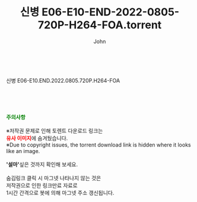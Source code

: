 ﻿---
layout: post
title:  "신병 E06-E10-END-2022-0805-720P-H264-FOA.torrent"
author: John
categories: [ 드라마 ]
tags: [  ]
image:  
description: "신병 E06-E10-END-2022-0805-720P-H264-FOA torrent 정보 공유"
toc: true
toc_sticky: true
---

<br>
<div class="view-img">
<a class="view_image" href="http://torrentmobile60.com/bbs/view_image.php?fn=%2Fdata%2Ffile%2Fdrama%2F3735182707_BKQkLW8A_3d7b15b4699b2e2ec5380888c3554ae526ee6eff.jpg" target="_blank"><img alt="" class="img-tag" content="http://torrentmobile60.com/data/file/drama/3735182707_BKQkLW8A_3d7b15b4699b2e2ec5380888c3554ae526ee6eff.jpg" itemprop="image" src="http://torrentmobile60.com/data/file/drama/3735182707_BKQkLW8A_3d7b15b4699b2e2ec5380888c3554ae526ee6eff.jpg"/></a></div><div class="view-content" itemprop="description">
<p>신병 E06-E10.END.2022.0805.720P.H264-FOA<br/></p> </div>
    
<br><br><br>
<p data-ke-size="size16"><b><span style="color: green;">주의사항</span></b><br /><br />※저작권 문제로 인해 토렌트 다운로드 링크는<br /><b><span style="color: red;">유사 이미지</span></b>에 숨겨뒀습니다.<br />※Due to copyright issues, the torrent download link is hidden where it looks like an image.<br /><br /><b>'설마'</b>싶은 것까지 확인해 보세요.<br /><br />숨김링크 클릭 시 마그넷 나타나지 않는 것은<br />저작권으로 인한 링크만료 자료로<br />1시간 간격으로 봇에 의해 마그넷 주소 갱신됩니다.</p>
